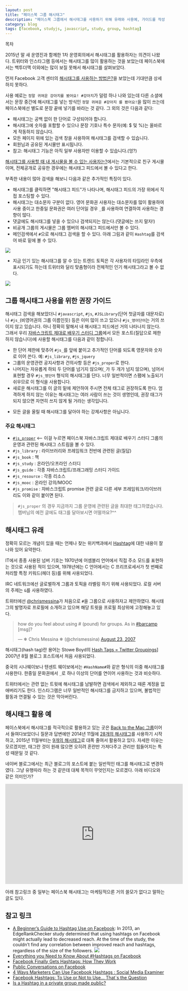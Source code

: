 ```yaml
---
layout: post
title: "페이스북 그룹 해시태그"
description: "페이스북 그룹에서 해시태그를 사용하기 위해 유래와 사용예, 가이드를 작성"
category: blog
tags: [facebook, studyjs, javascript, study, group, hashtag]
---
```


<div id="toc"><p class="toc_title">목차</p></div>

2015년 말 새 운영진과 함께한 1차 운영회의에서 해시태그를 활용하자는 의견이 나왔다. 트위터와 인스타그램 등에서는 해시태그를 많이 활용하는 것을 보았는데 페이스북에서는 백투더맥 이외에는 많이 보질 못해서 해시태그를 살펴보았다.

먼저 Facebook 고객 센터의 [해시태그를 사용하는 방법은?](https://www.facebook.com/help/587836257914341)을 보았는데 기대만큼 상세하지 못하다.

사용 예로는 `정말 귀여운 강아지를 봤어요! #강아지`가 덜렁 하나 나와 있는데 다른 소셜에서는 문장 중간에 해시태그를 넣는 방식인 `정말 귀여운 #강아지 를 봤어요!`을 많이 쓰는데 페이스북에선 별도로 문장 끝에 넣기를 바라는 것 같다. 그 외의 것은 다음과 같다:

- 해시태그는 공백 없이 한 단어로 구성되어야 합니다.
- 해시태그에 숫자를 포함할 수 있으나 문장 기호나 특수 문자(예: $ 및 %)는 올바르게 작동하지 않습니다.
- 모든 페이지 위에 있는 검색 창을 사용하여 해시태그를 검색할 수 있습니다.
- 회원님과 공유된 게시물만 표시됩니다.
- 참고: 해시태그 기능은 아직 일부 사용자만 이용할 수 있습니다.(엉?)

[해시태그를 사용할 때 내 게시물을 볼 수 있는 사용자는?](https://www.facebook.com/help/134343280099148)에서는 기본적으로 친구 게시물이며, 전체공개로 공유한 경우에는 해시태그 피드에서 볼 수 있다고 한다.

부족한 내용이 많아 검색을 해보니 다음과 같은 추가적인 특징이 있다.

- 해시태그를 클릭하면 "해시태그 피드"가 나타나며, 해시태그 피드의 가장 위에서 직접 포스팅할 수 있다.
- 해시태그는 대소문자 구분이 없다. 영어 문화권 사용자는 대소문자를 많이 활용하여 사용 중이고 한중일 문화권은 여러 단어일 경우 `_`를 사용하여 연결하여 사용하는 경향이 많다.
- 댓글에도 해시태그를 넣을 수 있으나 검색되지는 않는다.(댓글에는 쓰지 말자!)
- 비공개 그룹의 게시물은 그룹 멤버의 해시태그 피드에서만 볼 수 있다.
- 메인검색에서 `#`으로 해시태그 검색을 할 수 있다. 아래 그림과 같이 `Hashtag`를 검색어 바로 밑에 볼 수 있다.

![](http://marketingland.com/wp-content/ml-loads/2013/06/127-hashtag-600x140.png)

- 지금 인기 있는 해시태그를 알 수 있는 트렌드 토픽은 각 사용자의 타임라인 우측에 표시되기도 하는데 트위터와 달리 맞춤형이라 전체적인 인기 해시태그라고 볼 수 없다.

![](http://www.marketergizmo.com/wp-content/uploads/2015/05/facebook-trending.png)

## 그룹 해시태그 사용을 위한 권장 가이드

해시태그 검색을 해보았더니 `#javascript`, `#js`, `#JSLibrary`(단어 첫글자를 대문자로)나 `#js_`(비영어권의 그룹 이름인듯) 등은 이미 많이 쓰고 있으나 `#js_영어단어`는 거의 쓰이지 않고 있습니다. 아니 정확히 말해서 내 해시태그 피드에선 거의 나타나지 않는다. 그래서 우리 [자바스크립트 제대로 배우기 스터디 그룹](https://www.facebook.com/groups/learnjsproperly/)에서 모든 포스트(질답으로 제한하지 않습니다)에 사용할 해시태그를 다음과 같이 정합니다.

- 한 단어 제한에 맞추어 `#js_`를 앞에 붙이고 추가적인 단어를 되도록 영문자와 숫자로 이어 쓴다. 예: `#js_library`, `#js_jquery`
- 그룹의 운영관련 공지사항과 건의사항 등은 `#js_proper`로 한다.
- 나머지는 자유롭게 하되 두 단어를 넘기지 않으며(`_`가 두 개가 넘지 않으며), 넘어서 표현할 경우 `#js_영단어` 형식의 해시태그를 단다. 너무 일반적이면 스팸에 노출되기 쉬우므로 이 형식을 사용합니다.
- 새로운 해시태그를 이 글의 밑에 제안하여 주시면 전체 태그로 권장하도록 한다. 엄격하게 하지 않는 이유는 해시태그는 여러 사람이 쓰는 것이 생명인데, 권장 태그가 되지 않으면 자연히 쓰지 않게 될 거라는 생각입니다.

* 모든 글을 올릴 때 해시태그를 달아야 하는 강제사항은 아닙니다.

### 주요 해시태그

- [`#js_proper`](https://www.facebook.com/hashtag/js_proper) <-- 이걸 누르면 페이스북 자바스크립트 제대로 배우기 스터디 그룹의 운영과 관련된 해시태그 스트림을 볼 수 있다.
- `#js_library` : 라이브러리와 프레임워크 전반에 관련된 글(질답)
- `#js_book` : 책
- `#js_study` : 온라인/오프라인 스터디
- `#js_guide` : 각종 자바스크립트/프래그래밍 스터디 가이드
- `#js_resource` : 각종 리소스
- `#js_mooc` : 온라인 강의/MOOC
- `#js_promise` : 자바스크립트 promise 관련 글로 다른 세부 프레임워크/라이브러리도 이와 같이 붙이면 된다.

>`#js_proper` 의 경우 지금까지 그룹 운영에 관련된 글을 최대한 태그하였습니다. 멤버님의 예전 글에도 태그를 달아보시면 어떨까요?^^

## 해시태그 유래

정확히 모르는 개념이 있을 때는 언제나 찾는 위키백과에서 [Hashtag](http://www.wikiwand.com/en/Hashtag)에 대한 내용이 잘 나와 있어 요약한다.

IT에서 종종 사용된 넘버 기호는 1970년에 어셈블리 언어에서 직접 주소 모드를 표현하는 것으로 사용된 적이 있으며, 1978년에는 C 언어에서는 C 프리프로세서가 첫 번째로 처리할 특정 키워드(헤더 등)를 위해 사용되었다.

IRC 네트워크에선 글로벌하게 그룹과 토픽을 라벨링 하기 위해 사용되었다. 로컬 서버의 주제는 `&`를 사용하였다.

트위터에선 [@chrismessina](https://twitter.com/chrismessina)가 처음으로 `#`을 그룹으로 사용하자고 제안하였다. 해시태그의 발명자로 프로필에 소개하고 있으며 해당 트윗을 프로필 최상위에 고정해놓고 있다.

<blockquote class="twitter-tweet" lang="en"><p lang="en" dir="ltr">how do you feel about using # (pound) for groups. As in <a href="https://twitter.com/hashtag/barcamp?src=hash">#barcamp</a> [msg]?</p>&mdash; ❄︎ Chris Messina ❄︎ (@chrismessina) <a href="https://twitter.com/chrismessina/status/223115412">August 23, 2007</a></blockquote>
<script async src="//platform.twitter.com/widgets.js" charset="utf-8"></script>

해시태그(hash tag)란 용어는 Stowe Boyd의 [Hash Tags = Twitter Groupings](http://stoweboyd.com/post/39877198249/hash-tags-twitter-groupings)] 2007년 8월 블로그 포스트에서 처음 사용되었다.

중국의 시나웨이보나 텐센트 웨이보에서는 `#HashName#`와 같은 형식의 이중 해시태그를 사용한다. 한중일 문화권에서 `_`로 하나 이상의 단어를 연이어 사용하는 것과 비슷하다.

트위터에서는 관련 없는 트윗에 해시태그를 남발하면 검색에서 제외하고 때론 계정을 없애버리기도 한다. 인스타그램은 너무 일반적인 해시태그를 금지하고 있으며, 불법적인 활동과 연결될 수 있는 것은 막아버린다.

## 해시태그 활용 예

페이스북에서 해시태그를 적극적으로 활용하고 있는 곳은 [Back to the Mac 그룹](https://www.facebook.com/groups/backtothemac/)이어서 들여다보았더니 질문과 답변에만 2014년 11월에 [28개의 해시태그](https://www.facebook.com/groups/backtothemac/permalink/1537279409844292/)를 사용하기 시작하고, 2015년 11월부터는 [9개의 해시태그](https://www.facebook.com/groups/backtothemac/permalink/1663815927190639/)로 대폭 줄여서 활용하고 있다. 자세한 이유는 모르겠지만, 태그란 것이 원래 많으면 오히려 혼란만 가져다주고 관리만 힘들어지는 특성 때문일 것 같다.

네이버 블로그에서는 최근 블로그의 포스트에 붙는 일반적인 태그를 해시태그로 변경하였다. 그냥 유행따라 하는 것 같은데 대체 목적이 무엇인지는 모르겠다. 아래 비디오와 같은 의미인가?

<iframe width="560" height="315" src="https://www.youtube.com/embed/n3p_R1DoxWs" frameborder="0" allowfullscreen></iframe>

아래 참고링크 중 일부는 페이스북 해시태그는 마케팅적으론 거의 쓸모가 없다고 말하는 글도 있다.

## 참고 링크

- [A Beginner’s Guide to Hashtag Use on Facebook](http://www.marketergizmo.com/a-beginners-guide-to-hashtag-use-on-facebook/): In 2013, an EdgeRankChecker study determined that using hashtags on Facebook might actually lead to decreased reach. At the time of the study, the couldn’t find any correlation between improved reach and hashtags, regardless of the size of the followers.
![](http://www.marketergizmo.com/wp-content/uploads/2015/05/FB-MedianEngagement.jpg)
- [Everything you Need to Know About #Hashtags on Facebook](http://www.socialbakers.com/blog/1826-everything-you-need-to-know-about-hashtags-on-facebook)
- [Facebook Finally Gets Hashtags: How They Work](http://marketingland.com/facebook-finally-gets-hashtags-48115)
- [Public Conversations on Facebook ](http://newsroom.fb.com/news/2013/06/public-conversations-on-facebook/)
- [4 Ways Marketers Can Use Facebook Hashtags : Social Media Examiner](http://www.socialmediaexaminer.com/facebook-hashtag-marketing/)
- [Facebook Hashtags: To Use or Not to Use... That`s the Question](http://blog.crazyegg.com/2014/05/07/facebook-hashtags/)
- [Is a Hashtag in a private group made public?](https://www.facebook.com/help/community/question/?id=954272941268146)

